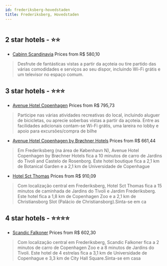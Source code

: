 ```yaml
---
id: frederiksberg-hovedstaden
title: Frederiksberg, Hovedstaden
---
```


<center><img src="https://i.travelapi.com/hotels/2000000/1110000/1104400/1104365/534b7c90_z.jpg" alt="" /></center>


##  2 star hotels - ⭐️⭐️

-    [Cabinn Scandinavia](https://www.hurb.com/br/aud/https://www.hurb.com/br/hotels/frederiksberg/cabinn-scandinavia-HT-OLCX?cmp=18055) Prices from R$ 580,10
   > Desfrute de fantásticas vistas a partir da açoteia ou tire partido das várias comodidades e serviços ao seu dispor, incluindo Wi-Fi grátis e um televisor no espaço comum.

##  3 star hotels - ⭐️⭐️⭐️

-    [Avenue Hotel Copenhagen](https://www.hurb.com/br/aud/https://www.hurb.com/br/hotels/frederiksberg/avenue-hotel-copenhagen-HT-DYRO?cmp=18055) Prices from R$ 795,73
   > Participe nas várias atividades recreativas do local, incluindo aluguer de bicicletas, ou aprecie soberbas vistas a partir da açoteia. Entre as facilidades adicionais contam-se Wi-Fi grátis, uma lareira no lobby e apoio para excursões/compra de bilhe
-    [Avenue Hotel Copenhagen by Brøchner Hotels](https://www.hurb.com/br/aud/https://www.hurb.com/br/hotels/frederiksberg/avenue-hotel-copenhagen-by-brochner-hotels-HT-69AP?cmp=18055) Prices from R$ 661,44
   > Em Frederiksberg (na área de København N), Avenue Hotel Copenhagen by Brøchner Hotels fica a 10 minutos de carro de Jardins do Tivoli and Castelo de Rosenborg.  Este hotel boutique fica a 2,1 km de Botanical Garden e a 2,1 km de Universidade de Copenhague
-    [Hotel Sct Thomas](https://www.hurb.com/br/aud/https://www.hurb.com/br/hotels/frederiksberg/hotel-sct-thomas-HT-VSO3?cmp=18055) Prices from R$ 910,09
   > Com localização central em Frederiksberg, Hotel Sct Thomas fica a 15 minutos de caminhada de Jardins do Tivoli e Jardim Frederiksberg.  Este hotel fica a 1,8 km de Copenhagen Zoo e a 2,1 km de Christiansborg Slot (Palácio de Christiansborg).Sinta-se em ca

##  4 star hotels - ⭐️⭐️⭐️⭐️

-    [Scandic Falkoner](https://www.hurb.com/br/aud/https://www.hurb.com/br/hotels/frederiksberg/scandic-falkoner-HT-12GR?cmp=18055) Prices from R$ 602,30
   > Com localização central em Frederiksberg, Scandic Falkoner fica a 2 minutos de carro de Copenhagen Zoo e a 8 minutos de Jardins do Tivoli.  Este hotel de 4 estrelas fica a 3,1 km de Universidade de Copenhague e 3,3 km de City Hall Square.Sinta-se em casa 
